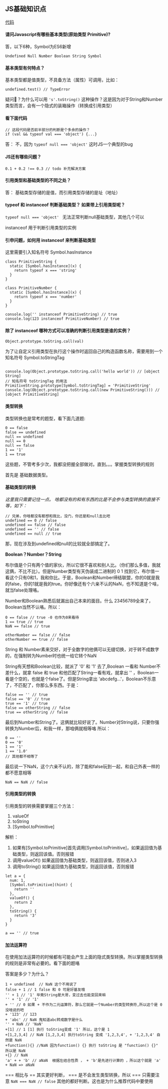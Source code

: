 ## JS基础知识点

[代码](./code/base.js)

#### 请问Javascript有哪些基本类型(原始类型 Primitive)?

答，以下6种，Symbol为ES6新增
```
Undefined Null Number Boolean String Symbol
```

#### 基本类型有何特点？

基本类型都是值类型，不具备方法（属性）可调用，比如：
```
undefined.test() // TypeError
```

疑问🤔️？为什么可以用 `'s'.toString()` 这种操作？这是因为对于String和Number类型而言，会有一个隐式的装箱操作（转换成引用类型）

#### 看下面代码

```
// 这段代码是否前半部分的判断是个多余的操作？
if (val && typeof val === 'object') {...}
```

答： 不，因为 `typeof null === 'object'` 这时JS一个典型的bug

#### JS还有哪些问题？

```
0.1 + 0.2 !== 0.3 // todo 补充解决方案
```

#### 引用类型和基础类型的不同之处？

答： 基础类型存储的是值，而引用类型存储的是址（地址）

#### typeof 和 instanceof 判断基础类型？ 如果带上引用类型呢？

`typeof null === 'object' ` 无法正常判断null基础类型，其他几个可以

instanceof 用于判断引用类型的实例

#### 引申问题，如何用 instanceof 来判断基础类型

这里需要引入知名符号 Symbol.hasInstance 

```
class PrimitiveString {
  static [Symbol.hasInstance](x) {
    return typeof x === 'string'
  }
}

class PrimitiveNumber {
  static [Symbol.hasInstance](x) {
    return typeof x === 'number'
  }
}

console.log('' instanceof PrimitiveString) // true
console.log(123 instanceof PrimitiveNumber) // true

```

#### 除了 instanceof 哪种方式可以准确的判断引用类型是谁的实例？

`Object.prototype.toString.call(val)`

为了让自定义引用类型在执行这个操作时返回自己的构造函数名称，需要用到一个知名符号 Symbol.toStringTag

```

console.log(Object.prototype.toString.call('hello world')) // [object String]
// 知名符号 toStringTag 的用法
PrimitiveString.prototype[Symbol.toStringTag] = 'PrimitiveString'
console.log(Object.prototype.toString.call(new PrimitiveString())) // [object PrimitiveString]

```

#### 类型转换

类型转换也是常考的题型，看下面几道题:

```
0 == false 
false == undefined
null == undefined
null == 0
null == false
1 == '1'
1 == true
```

这些题，不管考多少次，我都没把握全部做对。直到。。。掌握类型转换的规则

首先是 基础数据类型。

#### 基础类型的转换

*这里我只需要记住一点。 啥都没有的和有东西的比是不会参与类型转换的直接不等，如下：*

```
// 兄弟，你啥都没有都想和我比，没门，你还是和null去比吧
undefined == 0 // false
undefined == false // false
undefined == '' // false
undefined == null // true
```

那，现在涉及到undefined和null的比较就全部搞定了。

**Boolean？Number？String**

布尔值是个只有两个值的家伙，所以它很不喜欢和别人比。（你们那么多值，我就这俩，不比不比）。但是Number类型有天伪装成二进制的 0 1 找到它，布尔值一看这个只有0和1，我和你比。于是，Boolean和Number缔结联盟，你的0就是我的false，你的1就是我的true。你好像还有个六亲不认的NaN，也不知道是个啥，就当false处理咯。

Number和Boolean熟悉后就漏出自己本来的面目。什么 23456789全来了，Boolean当然不认咯。所以：

```
0 == false // true -0 也作为0来看待
1 == true // true
NaN == false // true

otherNumber == false // false
otherNumber == true // false

```

String 和 Number素来交好，对于全数字的他俩可以无缝切换，对于转不成数字的，在强制转为Number时也统一给它转个NaN

String有天想和Boolean比较，就派了 '0' 和 '1' 去了,Boolean 一看和 Number不差什么，就拿 false 和 true 和他匹配了String一看有戏，就拿出 '' ，Boolean一看是个空的，也就是个false了。但是String拿出 'abcdefg...'，Boolean不乐意了，不匹配了，你那么多东西。于是：

```
false == '' // true
false == '0' // true
true == '1' // true
false == otherString // false
true == otherString // false
```

最后到Number和String了。这俩就比较好说了。Number对String说，只要你强转换为Number后，和我一样，那咱俩就相等咯
所以：

```
0 == ''
0 == '0'
1 == '1'
1 == '1.0'
// 其他都不相等了
```

最后说一下NaN，这个六亲不认的，除了能和false玩到一起，和自己外表一样的都不愿意相等

```
NaN == NaN // false
```

#### 引用类型的转换

引用类型的转换需要掌握三个方法： 

1. valueOf
2. toString
3. [Symbol.toPrimitive]

解析：

1. 如果有[Symbol.toPrimitive]首先调用[Symbol.toPrimitive]，如果返回值为基础类型，则返回该值。否则报错
2. 调用valueOf() 如果返回值为基础类型，则返回该值，否则进入3
3. 调用toString() 如果返回值为基础类型，则返回该值，否则报错

```
let a = {
  num: 1,
  [Symbol.toPrimitive](hint) {
    return ''
  },
  valueOf() {
    return 2
  },
  toString() {
    return '3'
  }
}

a == '' // true
```

#### 加法运算符

在使用加法运算符的时候都有可能会产生上面的隐式类型转换。所以掌握类型转换的规则是非常有必要的。看下面的题咯

答案是多少？为什么？
```
1 + undefined  // NaN 这个不用说了
false + 1 // 1 false 和 0 可是好基友哦
'' + 1 // '1' 毕竟String是大哥，变过去也能变回来嘛
'' + '1' // '1'
+ '' // 0 如果 + 不作为二元运算符，那么它就是一个Number的类型转换符,所以这个是 0 没啥说的吧
+ '123' // 123
+ 'abc' // NaN 鬼知道abc转成数字是什么
'' + NaN // 'NaN' 
+[1] // 1 [1] 执行 toString变成 '1' 所以，这个是 1
+[1,2,3,4] // NaN [1,2,3,4] 执行toString 变成 '1,2,3,4', + '1,2,3,4' 自然是 NaN 
+function(){} //NaN 因为function() {} 执行 toString 是 "function() {}" 所以是 NaN 
+{} // NaN  
'a' + + 'b' // aNaN  根据左结合性质 ， + 'b'是先进行计算的 ，所以这个就是 'a' + NaN => aNaN
````

=== 相比与 == 其实更好判断， === 是不会发生类型转换，所以 === 只需要注意 `NaN === NaN // false` 其他的都好判断。这也是为什么推荐代码中要使用

